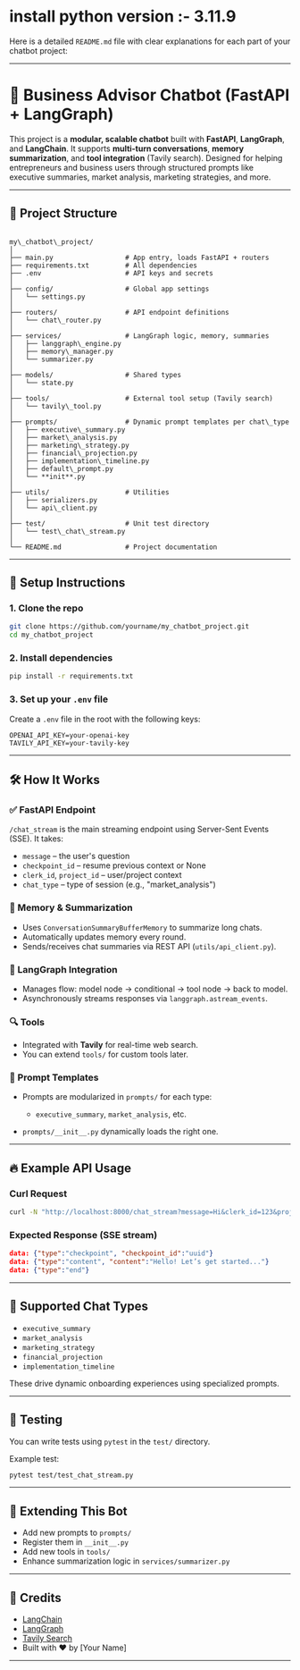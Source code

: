 

# install python version :- 3.11.9




Here is a detailed `README.md` file with clear explanations for each part of your chatbot project:

---


# 🧠 Business Advisor Chatbot (FastAPI + LangGraph)

This project is a **modular, scalable chatbot** built with **FastAPI**, **LangGraph**, and **LangChain**. It supports **multi-turn conversations**, **memory summarization**, and **tool integration** (Tavily search). Designed for helping entrepreneurs and business users through structured prompts like executive summaries, market analysis, marketing strategies, and more.

---

## 📁 Project Structure

```

my\_chatbot\_project/
│
├── main.py                  # App entry, loads FastAPI + routers
├── requirements.txt         # All dependencies
├── .env                     # API keys and secrets
│
├── config/                  # Global app settings
│   └── settings.py
│
├── routers/                 # API endpoint definitions
│   └── chat\_router.py
│
├── services/                # LangGraph logic, memory, summaries
│   ├── langgraph\_engine.py
│   ├── memory\_manager.py
│   └── summarizer.py
│
├── models/                  # Shared types
│   └── state.py
│
├── tools/                   # External tool setup (Tavily search)
│   └── tavily\_tool.py
│
├── prompts/                 # Dynamic prompt templates per chat\_type
│   ├── executive\_summary.py
│   ├── market\_analysis.py
│   ├── marketing\_strategy.py
│   ├── financial\_projection.py
│   ├── implementation\_timeline.py
│   ├── default\_prompt.py
│   └── **init**.py
│
├── utils/                   # Utilities
│   ├── serializers.py
│   └── api\_client.py
│
├── test/                    # Unit test directory
│   └── test\_chat\_stream.py
│
└── README.md                # Project documentation

````

---

## 🚀 Setup Instructions

### 1. Clone the repo

```bash
git clone https://github.com/yourname/my_chatbot_project.git
cd my_chatbot_project
````

### 2. Install dependencies

```bash
pip install -r requirements.txt
```

### 3. Set up your `.env` file

Create a `.env` file in the root with the following keys:

```
OPENAI_API_KEY=your-openai-key
TAVILY_API_KEY=your-tavily-key
```

---

## 🛠️ How It Works

### ✅ FastAPI Endpoint

`/chat_stream` is the main streaming endpoint using Server-Sent Events (SSE). It takes:

* `message` – the user's question
* `checkpoint_id` – resume previous context or None
* `clerk_id`, `project_id` – user/project context
* `chat_type` – type of session (e.g., "market\_analysis")

### 🧠 Memory & Summarization

* Uses `ConversationSummaryBufferMemory` to summarize long chats.
* Automatically updates memory every round.
* Sends/receives chat summaries via REST API (`utils/api_client.py`).

### 🧩 LangGraph Integration

* Manages flow: model node → conditional → tool node → back to model.
* Asynchronously streams responses via `langgraph.astream_events`.

### 🔍 Tools

* Integrated with **Tavily** for real-time web search.
* You can extend `tools/` for custom tools later.

### 💬 Prompt Templates

* Prompts are modularized in `prompts/` for each type:

  * `executive_summary`, `market_analysis`, etc.
* `prompts/__init__.py` dynamically loads the right one.

---

## 🔥 Example API Usage

### Curl Request

```bash
curl -N "http://localhost:8000/chat_stream?message=Hi&clerk_id=123&project_id=456&chat_type=executive_summary"
```

### Expected Response (SSE stream)

```json
data: {"type":"checkpoint", "checkpoint_id":"uuid"}
data: {"type":"content", "content":"Hello! Let’s get started..."}
data: {"type":"end"}
```

---

## 📘 Supported Chat Types

* `executive_summary`
* `market_analysis`
* `marketing_strategy`
* `financial_projection`
* `implementation_timeline`

These drive dynamic onboarding experiences using specialized prompts.

---

## 🧪 Testing

You can write tests using `pytest` in the `test/` directory.

Example test:

```bash
pytest test/test_chat_stream.py
```


---

## 🧩 Extending This Bot

* Add new prompts to `prompts/`
* Register them in `__init__.py`
* Add new tools in `tools/`
* Enhance summarization logic in `services/summarizer.py`

---


## 🙏 Credits

* [LangChain](https://github.com/langchain-ai/langchain)
* [LangGraph](https://github.com/langchain-ai/langgraph)
* [Tavily Search](https://www.tavily.com/)
* Built with ❤️ by \[Your Name]

---

```
